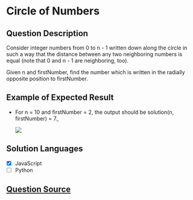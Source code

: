 # Circle of Numbers

## Question Description

Consider integer numbers from 0 to n - 1 written down along the circle in such a way that the distance between any two neighboring numbers is equal (note that 0 and n - 1 are neighboring, too).

Given n and firstNumber, find the number which is written in the radially opposite position to firstNumber.

## Example of Expected Result

- For n = 10 and firstNumber = 2, the output should be solution(n, firstNumber) = 7.,

  ![](https://codesignal.s3.amazonaws.com/uploads/1664318506/example.png?raw=true)

## Solution Languages

- [x] JavaScript
- [ ] Python

## [Question Source](https://app.codesignal.com/arcade/intro/level-7/vExYvcGnFsEYSt8nQ)
